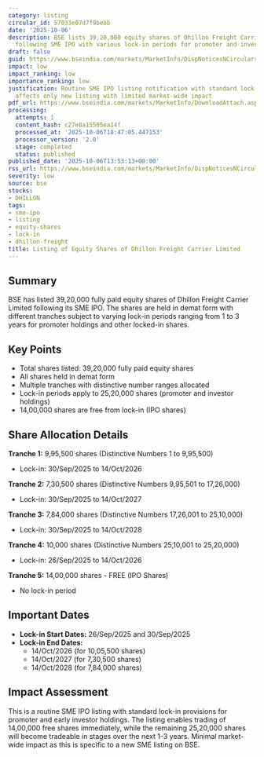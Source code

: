 ```yaml
---
category: listing
circular_id: 57033e07d7f9bebb
date: '2025-10-06'
description: BSE lists 39,20,000 equity shares of Dhillon Freight Carrier Limited
  following SME IPO with various lock-in periods for promoter and investor shares.
draft: false
guid: https://www.bseindia.com/markets/MarketInfo/DispNoticesNCirculars.aspx?Noticeid={3546D291-4AFA-4C77-A826-9D03F8A830E4}&noticeno=20251006-50&dt=10/06/2025&icount=50&totcount=69&flag=0
impact: low
impact_ranking: low
importance_ranking: low
justification: Routine SME IPO listing notification with standard lock-in provisions;
  affects only new listing with limited market-wide impact
pdf_url: https://www.bseindia.com/markets/MarketInfo/DownloadAttach.aspx?id=20251006-50&attachedId=e2cef054-8989-4e9e-a50b-00261b3afb75
processing:
  attempts: 1
  content_hash: c27e8a15505ea14f
  processed_at: '2025-10-06T18:47:05.447153'
  processor_version: '2.0'
  stage: completed
  status: published
published_date: '2025-10-06T13:53:13+00:00'
rss_url: https://www.bseindia.com/markets/MarketInfo/DispNoticesNCirculars.aspx?Noticeid={3546D291-4AFA-4C77-A826-9D03F8A830E4}&noticeno=20251006-50&dt=10/06/2025&icount=50&totcount=69&flag=0
severity: low
source: bse
stocks:
- DHILLON
tags:
- sme-ipo
- listing
- equity-shares
- lock-in
- dhillon-freight
title: Listing of Equity Shares of Dhillon Freight Carrier Limited
---
```


## Summary

BSE has listed 39,20,000 fully paid equity shares of Dhillon Freight Carrier Limited following its SME IPO. The shares are held in demat form with different tranches subject to varying lock-in periods ranging from 1 to 3 years for promoter holdings and other locked-in shares.

## Key Points

- Total shares listed: 39,20,000 fully paid equity shares
- All shares held in demat form
- Multiple tranches with distinctive number ranges allocated
- Lock-in periods apply to 25,20,000 shares (promoter and investor holdings)
- 14,00,000 shares are free from lock-in (IPO shares)

## Share Allocation Details

**Tranche 1:** 9,95,500 shares (Distinctive Numbers 1 to 9,95,500)
- Lock-in: 30/Sep/2025 to 14/Oct/2026

**Tranche 2:** 7,30,500 shares (Distinctive Numbers 9,95,501 to 17,26,000)
- Lock-in: 30/Sep/2025 to 14/Oct/2027

**Tranche 3:** 7,84,000 shares (Distinctive Numbers 17,26,001 to 25,10,000)
- Lock-in: 30/Sep/2025 to 14/Oct/2028

**Tranche 4:** 10,000 shares (Distinctive Numbers 25,10,001 to 25,20,000)
- Lock-in: 26/Sep/2025 to 14/Oct/2026

**Tranche 5:** 14,00,000 shares - FREE (IPO Shares)
- No lock-in period

## Important Dates

- **Lock-in Start Dates:** 26/Sep/2025 and 30/Sep/2025
- **Lock-in End Dates:** 
  - 14/Oct/2026 (for 10,05,500 shares)
  - 14/Oct/2027 (for 7,30,500 shares)
  - 14/Oct/2028 (for 7,84,000 shares)

## Impact Assessment

This is a routine SME IPO listing with standard lock-in provisions for promoter and early investor holdings. The listing enables trading of 14,00,000 free shares immediately, while the remaining 25,20,000 shares will become tradeable in stages over the next 1-3 years. Minimal market-wide impact as this is specific to a new SME listing on BSE.